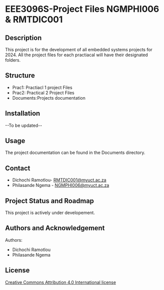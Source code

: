 # EEE3096S-Project Files  NGMPHI006 & RMTDIC001

## Description
This project is for the development of all embedded systems projects for 2024. All the project files for each practiacal will have their designated folders.
## Structure
* Prac1: Practiacl 1 project Files
* Prac2: Practical 2 Project Files
* Documents: Projects documentation

## Installation
--To be updated-- 

## Usage
The project documentation can be found in the Documents directory.

## Contact
* Dichochi Ramotlou- RMTDIC001@myuct.ac.za
* Philasande Ngema - NGMPHI006@myuct.ac.za


## Project Status and Roadmap
This project is actively under developement.

## Authors and Acknowledgement
Authors:
* Dichochi Ramotlou
* Philasande Ngema


## License
[Creative Commons Attribution 4.0 International license](https://choosealicense.com/licenses/cc-by-4.0/)
